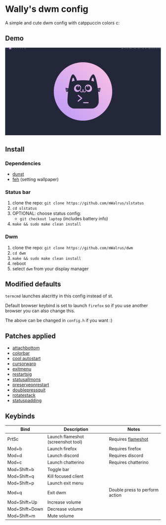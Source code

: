 # Wally's dwm config
A simple and cute dwm config with catppuccin colors c:

## Demo
![demo](./demo/screenshot.png)

## Install

### Dependencies
- [dunst](https://github.com/dunst-project/dunst)
- [feh](https://github.com/derf/feh) (setting wallpaper)

### Status bar
1. clone the repo: `git clone https://github.com/mWalrus/slstatus`
2. `cd slstatus`
3. OPTIONAL: choose status config:
    - `git checkout laptop` (includes battery info)
3. `make && sudo make clean install`

### Dwm
1. clone the repo: `git clone https://github.com/mWalrus/dwm`
2. `cd dwm`
3. `make && sudo make clean install`
4. reboot
5. select `dwm` from your display manager

## Modified defaults
`termcmd` launches alacritty in this config instead of st.

Default browser keybind is set to launch `firefox` so if you use another browser you
can also change this.

The above can be changed in `config.h` if you want :)

## Patches applied
- [attachbottom](https://dwm.suckless.org/patches/attachbottom/)
- [colorbar](https://dwm.suckless.org/patches/colorbar/)
- [cool autostart](https://dwm.suckless.org/patches/cool_autostart/)
- [cursorwarp](https://dwm.suckless.org/patches/cursorwarp/)
- [exitmenu](https://dwm.suckless.org/patches/exitmenu/)
- [restartsig](https://dwm.suckless.org/patches/restartsig/)
- [statusallmons](https://dwm.suckless.org/patches/statusallmons/)
- [preserveonrestart](https://dwm.suckless.org/patches/preserveonrestart/)
- [doublepressquit](https://dwm.suckless.org/patches/doublepressquit/)
- [rotatestack](https://dwm.suckless.org/patches/rotatestack/)
- [statuspadding](https://dwm.suckless.org/patches/statuspadding/)

## Keybinds
|Bind|Description|Notes|
|-|-|-|
|PrtSc|Launch flameshot (screenshot tool)|Requires [flameshot](https://github.com/flameshot-org/flameshot)|
|Mod+b|Launch firefox|Requires firefox|
|Mod+d|Launch discord|Requires discord|
|Mod+c|Launch chatterino|Requires chatterino|
|Mod+Shift+b|Toggle bar||
|Mod+Shift+q|Kill focused client||
|Mod+Shift+p|Launch exit menu||
|Mod+q|Exit dwm|Double press to perform action|
|Mod+Shift+Up|Increase volume||
|Mod+Shift+Down|Decrease volume||
|Mod+Shift+m|Mute volume||

